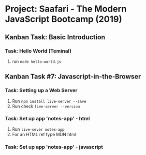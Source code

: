 # Project: Saafari - The Modern JavaScript Bootcamp (2019)

## Kanban Task: Basic Introduction

### Task: Hello World (Teminal)

1. run ```node hello-world.js```

## Kanban Task #7: Javascript-in-the-Browser

### Task: Setting up a Web Server

1. Run ```npm install live-server --save```
2. Run check ```live-server --version```

### Task: Set up app 'notes-app' - html

1. Run ```live-sever notes-app```
2. For an HTML ref type MDN html

### Task: Set up app 'notes-app' - javascript
